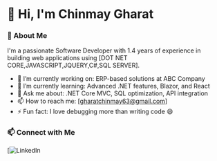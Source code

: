 # 👋 Hi, I'm Chinmay Gharat

### 🚀 About Me
I'm a passionate Software Developer with 1.4 years of experience in building web applications using [DOT NET CORE,JAVASCRIPT,JQUERY,C#,SQL SERVER].

- 🔭 I’m currently working on: ERP-based solutions at ABC Company
- 🌱 I’m currently learning: Advanced .NET features, Blazor, and React
- 💬 Ask me about: .NET Core MVC, SQL optimization, API integration
- 📫 How to reach me: [gharatchinmay63@gmail.com]
- ⚡ Fun fact: I love debugging more than writing code 😄


### 📫 Connect with Me
[![LinkedIn](linkedin.com/in/chinmay-gharat-640423287)  

